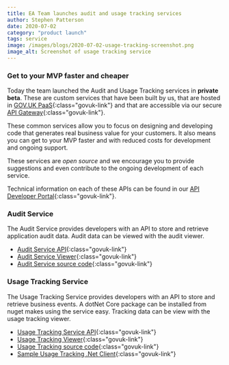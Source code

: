 ```yaml
---
title: EA Team launches audit and usage tracking services
author: Stephen Patterson
date: 2020-07-02
category: "product launch"
tags: service
image: /images/blogs/2020-07-02-usage-tracking-screenshot.png
image_alt: Screenshot of usage tracking service
---
```


### Get to your MVP faster and cheaper

Today the team launched the Audit and Usage Tracking services in **private beta**. These are custom services that have been built by us, that are hosted in [GOV.UK PaaS](https://www.cloud.service.gov.uk){:class="govuk-link"} and that are accessible via our secure [API Gateway](/blog/product-launch/api-gateway-launch){:class="govuk-link"}.

These common services allow you to focus on designing and developing code that generates real business value for your customers. It also means you can get to your MVP faster and with reduced costs for development and ongoing support.

These services are *open source* and we encourage you to provide suggestions and even contribute to the ongoing development of each service.

Technical information on each of these APIs can be found in our [API Developer Portal](https://developer-portal.digitalni.gov.uk){:class="govuk-link"}.

### Audit Service

The Audit Service provides developers with an API to store and retrieve application audit data. Audit data can be viewed with the audit viewer.

 - [Audit Service API](https://developer-portal.digitalni.gov.uk/AvailableAPIs/AuditService){:class="govuk-link"}
 - [Audit Service Viewer](https://audit.digitalni.gov.uk){:class="govuk-link"}
 - [Audit Service source code](https://github.com/dof-dss/ea-audit-auditservice){:class="govuk-link"}

### Usage Tracking Service

The Usage Tracking Service provides developers with an API to store and retrieve business events. A dotNet Core package can be installed from nuget makes using the service easy. Tracking data can be view with the usage tracking viewer.

- [Usage Tracking Service API](https://developer-portal.digitalni.gov.uk/AvailableAPIs/UsageTracking){:class="govuk-link"}
- [Usage Tracking Viewer](https://usage-tracking.digitalni.gov.uk){:class="govuk-link"}
- [Usage Tracking source code](https://github.com/dof-dss/EA.UsageTracking){:class="govuk-link"}
- [Sample Usage Tracking .Net Client](https://github.com/dof-dss/EA.UsageTracking.Client){:class="govuk-link"}
